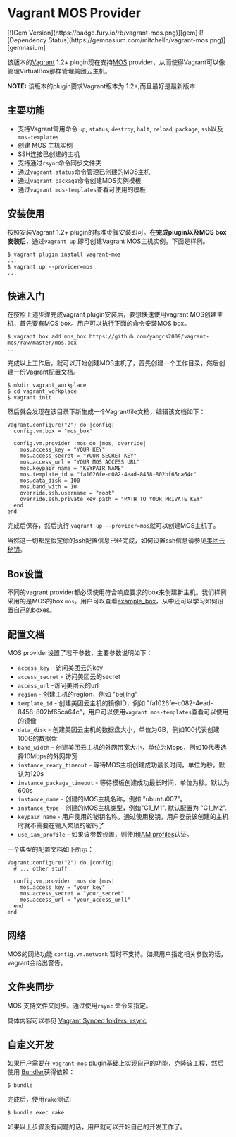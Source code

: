 # Vagrant MOS Provider

<span class="badges">
[![Gem Version](https://badge.fury.io/rb/vagrant-mos.png)][gem]
[![Dependency Status](https://gemnasium.com/mitchellh/vagrant-mos.png)][gemnasium]
</span>

[gem]: https://rubygems.org/gems/vagrant-mos
[gemnasium]: https://gemnasium.com/mitchellh/vagrant-mos

该版本的[Vagrant](http://www.vagrantup.com) 1.2+ plugin现在支持[MOS](http://cloud.sankuai.com/)
provider，从而使得Vagrant可以像管理VirtualBox那样管理美团云主机。

**NOTE:** 该版本的plugin要求Vagrant版本为 1.2+,而且最好是最新版本

## 主要功能

* 支持Vagrant常用命令 `up`, `status`, `destroy`, `halt`, `reload`, `package`, `ssh`以及`mos-templates` 
* 创建 MOS 主机实例
* SSH连接已创建的主机
* 支持通过`rsync`命令同步文件夹
* 通过`vagrant status`命令管理已创建的MOS主机
* 通过`vagrant package`命令创建MOS实例模板
* 通过`vagrant mos-templates`查看可使用的模板
  
## 安装使用

按照安装Vagrant 1.2+ plugin的标准步骤安装即可。**在完成plugin以及MOS box安装后**，通过`vagrant up` 即可创建Vagrant MOS主机实例。下面是样例。

```
$ vagrant plugin install vagrant-mos
...
$ vagrant up --provider=mos
...
```

## 快速入门

在按照上述步骤完成vagrant plugin安装后，要想快速使用vagrant MOS创建主机，首先要有MOS box。用户可以执行下面的命令安装MOS box。

```
$ vagrant box add mos_box https://github.com/yangcs2009/vagrant-mos/raw/master/mos.box
...
```

完成以上工作后，就可以开始创建MOS主机了，首先创建一个工作目录，然后创建一份Vagrant配置文档。

```
$ mkdir vagrant_workplace
$ cd vagrant_workplace
$ vagrant init
```
然后就会发现在该目录下新生成一个Vagrantfile文档，编辑该文档如下：

```
Vagrant.configure("2") do |config|
  config.vm.box = "mos_box"

  config.vm.provider :mos do |mos, override|
    mos.access_key = "YOUR KEY"
    mos.access_secret = "YOUR SECRET KEY"
    mos.access_url = "YOUR MOS ACCESS URL"
    mos.keypair_name = "KEYPAIR NAME"
    mos.template_id = "fa1026fe-c082-4ead-8458-802bf65ca64c"
    mos.data_disk = 100
    mos.band_with = 10
    override.ssh.username = "root"
    override.ssh.private_key_path = "PATH TO YOUR PRIVATE KEY"
  end
end
```

完成后保存，然后执行 `vagrant up --provider=mos`就可以创建MOS主机了。

当然这一切都是假定你的ssh配置信息已经完成，如何设置ssh信息请参见[美团云秘钥](http://cloud.sankuai.com/console/#keypairs)。

## Box设置

不同的vagrant provider都必须使用符合响应要求的box来创建新主机。我们样例采用的是MOS的box `mos`。用户可以查看[example_box](https://github.com/yangcs2009/vagrant-mos/tree/master/example_box)，从中还可以学习如何设置自己的boxes。


## 配置文档

MOS provider设置了若干参数，主要参数说明如下：

* `access_key` - 访问美团云的key
* `access_secret` - 访问美团云的secret
* `access_url` -访问美团云的url
* `region` - 创建主机的region，例如 "beijing"
* `template_id` - 创建美团云主机的镜像ID，例如 "fa1026fe-c082-4ead-8458-802bf65ca64c"，用户可以使用`vagrant mos-templates`查看可以使用的镜像  
* `data_disk` - 创建美团云主机的数据盘大小，单位为GB，例如100代表创建100G的数据盘  
* `band_width` - 创建美团云主机的外网带宽大小，单位为Mbps，例如10代表选择10Mbps的外网带宽
* `instance_ready_timeout` - 等待MOS主机创建成功最长时间，单位为秒。默认为120s
* `instance_package_timeout` - 等待模板创建成功最长时间，单位为秒。默认为600s
* `instance_name` - 创建的MOS主机名称，例如 "ubuntu007"。
* `instance_type` - 创建的MOS主机类型，例如"C1_M1". 默认配置为 "C1_M2".
* `keypair_name` - 用户使用的秘钥名称。通过使用秘钥，用户登录该创建的主机时就不需要在输入繁琐的密码了
* `use_iam_profile` - 如果该参数设置，则使用[IAM profiles](http://docs.mos.amazon.com/IAM/latest/UserGuide/instance-profiles.html)认证。

一个典型的配置文档如下所示：

```  
Vagrant.configure("2") do |config|
  # ... other stuff

  config.vm.provider :mos do |mos|
    mos.access_key = "your_key"
    mos.access_secret = "your_secret"
    mos.access_url = "your_access_urll"
  end
end
```

## 网络

MOS的网络功能 `config.vm.network` 暂时不支持。如果用户指定相关参数的话，vagrant会给出警告。

## 文件夹同步

MOS 支持文件夹同步。通过使用`rsync` 命令来指定。

具体内容可以参见 [Vagrant Synced folders: rsync](https://docs.vagrantup.com/v2/synced-folders/rsync.html)


## 自定义开发

如果用户需要在 `vagrant-mos` plugin基础上实现自己的功能，克隆该工程，然后使用
[Bundler](http://gembundler.com)获得依赖：

```
$ bundle
```

完成后，使用`rake`测试:

```
$ bundle exec rake
```

如果以上步骤没有问题的话，用户就可以开始自己的开发工作了。